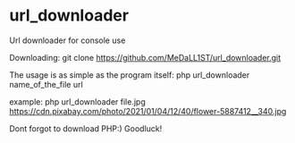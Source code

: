 # url_downloader
Url downloader for console use

Downloading:
git clone https://github.com/MeDaLL1ST/url_downloader.git

The usage is as simple as the program itself:
php url_downloader name_of_the_file url

example:
php url_downloader file.jpg https://cdn.pixabay.com/photo/2021/01/04/12/40/flower-5887412__340.jpg

Dont forgot to download PHP:)
Goodluck!
